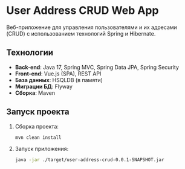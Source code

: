 # User Address CRUD Web App

Веб-приложение для управления пользователями и их адресами (CRUD) с использованием технологий Spring и Hibernate.

## Технологии

- **Back-end**: Java 17, Spring MVC, Spring Data JPA, Spring Security
- **Front-end**: Vue.js (SPA), REST API
- **База данных**: HSQLDB (в памяти)
- **Миграции БД**: Flyway
- **Сборка**: Maven



## Запуск проекта

1. Сборка проекта:
   ```bash
   mvn clean install
2. Запуск приложения:
   ```bash
   java -jar ./target/user-address-crud-0.0.1-SNAPSHOT.jar
